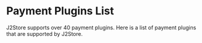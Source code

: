 # Payment Plugins List

J2Store supports over 40 payment plugins. Here is a list of payment plugins that are supported by J2Store.